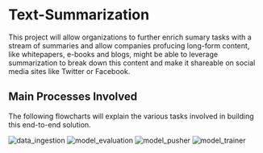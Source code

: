 # Text-Summarization

This project will allow organizations to further enrich sumary tasks with a stream of summaries and allow companies profucing long-form content, like whitepapers, e-books and blogs, might be able to leverage summarization to break down this content and make it shareable on social media sites like Twitter or Facebook.

## Main Processes Involved

The following flowcharts will explain the various tasks involved in building this end-to-end solution.

![data_ingestion](https://github.com/um2158/text-summarization/assets/78294167/db8e286f-f887-4547-928f-4e8401f27267)
![model_evaluation](https://github.com/um2158/text-summarization/assets/78294167/5c96d6b3-e93c-4d29-b6ae-ce96a73fa67b)
![model_pusher](https://github.com/um2158/text-summarization/assets/78294167/4d43e07b-4ea3-4ef6-bf7c-a48cf1ec4f43)
![model_trainer](https://github.com/um2158/text-summarization/assets/78294167/80424511-59be-4a9b-b2a8-f01e7862dbc3)
